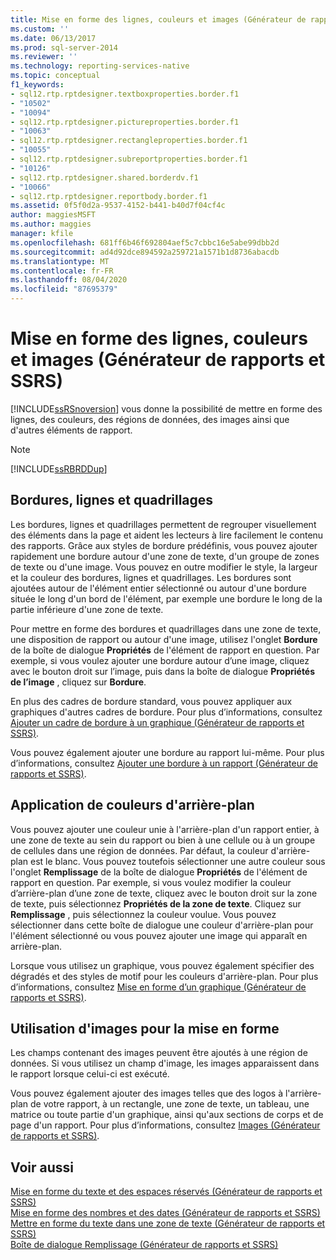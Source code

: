 ```yaml
---
title: Mise en forme des lignes, couleurs et images (Générateur de rapports et SSRS) | Microsoft Docs
ms.custom: ''
ms.date: 06/13/2017
ms.prod: sql-server-2014
ms.reviewer: ''
ms.technology: reporting-services-native
ms.topic: conceptual
f1_keywords:
- sql12.rtp.rptdesigner.textboxproperties.border.f1
- "10502"
- "10094"
- sql12.rtp.rptdesigner.pictureproperties.border.f1
- "10063"
- sql12.rtp.rptdesigner.rectangleproperties.border.f1
- "10055"
- sql12.rtp.rptdesigner.subreportproperties.border.f1
- "10126"
- sql12.rtp.rptdesigner.shared.borderdv.f1
- "10066"
- sql12.rtp.rptdesigner.reportbody.border.f1
ms.assetid: 0f5f0d2a-9537-4152-b441-b40d7f04cf4c
author: maggiesMSFT
ms.author: maggies
manager: kfile
ms.openlocfilehash: 681ff6b46f692804aef5c7cbbc16e5abe99dbb2d
ms.sourcegitcommit: ad4d92dce894592a259721a1571b1d8736abacdb
ms.translationtype: MT
ms.contentlocale: fr-FR
ms.lasthandoff: 08/04/2020
ms.locfileid: "87695379"
---
```

# <a name="formatting-lines-colors-and-images-report-builder-and-ssrs"></a>Mise en forme des lignes, couleurs et images (Générateur de rapports et SSRS)
  [!INCLUDE[ssRSnoversion](../../includes/ssrsnoversion-md.md)] vous donne la possibilité de mettre en forme des lignes, des couleurs, des régions de données, des images ainsi que d'autres éléments de rapport.  
  
> [!NOTE]  
>  [!INCLUDE[ssRBRDDup](../../includes/ssrbrddup-md.md)]  
  
## <a name="borders-lines-and-gridlines"></a>Bordures, lignes et quadrillages  
 Les bordures, lignes et quadrillages permettent de regrouper visuellement des éléments dans la page et aident les lecteurs à lire facilement le contenu des rapports. Grâce aux styles de bordure prédéfinis, vous pouvez ajouter rapidement une bordure autour d'une zone de texte, d'un groupe de zones de texte ou d'une image. Vous pouvez en outre modifier le style, la largeur et la couleur des bordures, lignes et quadrillages. Les bordures sont ajoutées autour de l'élément entier sélectionné ou autour d'une bordure située le long d'un bord de l'élément, par exemple une bordure le long de la partie inférieure d'une zone de texte.  
  
 Pour mettre en forme des bordures et quadrillages dans une zone de texte, une disposition de rapport ou autour d'une image, utilisez l'onglet **Bordure** de la boîte de dialogue **Propriétés** de l'élément de rapport en question. Par exemple, si vous voulez ajouter une bordure autour d’une image, cliquez avec le bouton droit sur l’image, puis dans la boîte de dialogue **Propriétés de l’image** , cliquez sur **Bordure**.  
  
 En plus des cadres de bordure standard, vous pouvez appliquer aux graphiques d'autres cadres de bordure. Pour plus d’informations, consultez [Ajouter un cadre de bordure à un graphique &#40;Générateur de rapports et SSRS&#41;](add-a-border-frame-to-a-chart-report-builder-and-ssrs.md).  
  
 Vous pouvez également ajouter une bordure au rapport lui-même. Pour plus d’informations, consultez [Ajouter une bordure à un rapport &#40;Générateur de rapports et SSRS&#41;](add-a-border-to-a-report-report-builder-and-ssrs.md).  
  
## <a name="applying-background-colors"></a>Application de couleurs d'arrière-plan  
 Vous pouvez ajouter une couleur unie à l'arrière-plan d'un rapport entier, à une zone de texte au sein du rapport ou bien à une cellule ou à un groupe de cellules dans une région de données. Par défaut, la couleur d'arrière-plan est le blanc. Vous pouvez toutefois sélectionner une autre couleur sous l'onglet **Remplissage** de la boîte de dialogue **Propriétés** de l'élément de rapport en question. Par exemple, si vous voulez modifier la couleur d’arrière-plan d’une zone de texte, cliquez avec le bouton droit sur la zone de texte, puis sélectionnez **Propriétés de la zone de texte**. Cliquez sur **Remplissage** , puis sélectionnez la couleur voulue. Vous pouvez sélectionner dans cette boîte de dialogue une couleur d'arrière-plan pour l'élément sélectionné ou vous pouvez ajouter une image qui apparaît en arrière-plan.  
  
 Lorsque vous utilisez un graphique, vous pouvez également spécifier des dégradés et des styles de motif pour les couleurs d'arrière-plan. Pour plus d’informations, consultez [Mise en forme d’un graphique &#40;Générateur de rapports et SSRS&#41;](formatting-a-chart-report-builder-and-ssrs.md).  
  
## <a name="using-images-as-formatting"></a>Utilisation d'images pour la mise en forme  
 Les champs contenant des images peuvent être ajoutés à une région de données. Si vous utilisez un champ d'image, les images apparaissent dans le rapport lorsque celui-ci est exécuté.  
  
 Vous pouvez également ajouter des images telles que des logos à l'arrière-plan de votre rapport, à un rectangle, une zone de texte, un tableau, une matrice ou toute partie d'un graphique, ainsi qu'aux sections de corps et de page d'un rapport. Pour plus d’informations, consultez [Images &#40;Générateur de rapports et SSRS&#41;](images-report-builder-and-ssrs.md).  
  
## <a name="see-also"></a>Voir aussi  
 [Mise en forme du texte et des espaces réservés &#40;Générateur de rapports et SSRS&#41;](formatting-text-and-placeholders-report-builder-and-ssrs.md)   
 [Mise en forme des nombres et des dates &#40;Générateur de rapports et SSRS&#41;](formatting-numbers-and-dates-report-builder-and-ssrs.md)   
 [Mettre en forme du texte dans une zone de texte &#40;Générateur de rapports et SSRS&#41;](format-text-in-a-text-box-report-builder-and-ssrs.md)   
 [Boîte de dialogue Remplissage &#40;Générateur de rapports et SSRS&#41;](../fill-dialog-box-report-builder-and-ssrs.md)  
  
  
